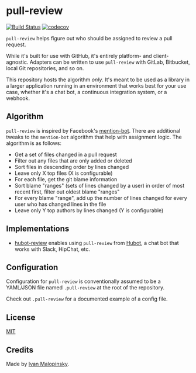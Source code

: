 # pull-review

[![Build Status](https://travis-ci.org/imsky/pull-review.svg?branch=master)](https://travis-ci.org/imsky/pull-review) [![codecov](https://codecov.io/gh/imsky/pull-review/branch/master/graph/badge.svg)](https://codecov.io/gh/imsky/pull-review)

`pull-review` helps figure out who should be assigned to review a pull request.

While it's built for use with GitHub, it's entirely platform- and client-agnostic. Adapters can be written to use `pull-review` with GitLab, Bitbucket, local Git repositories, and so on.

This repository hosts the algorithm *only*. It's meant to be used as a library in a larger application running in an environment that works best for your use case, whether it's a chat bot, a continuous integration system, or a webhook.

## Algorithm

`pull-review` is inspired by Facebook's [mention-bot](https://github.com/facebook/mention-bot). There are additional tweaks to the `mention-bot` algorithm that help with assignment logic. The algorithm is as follows:

* Get a set of files changed in a pull request
* Filter out any files that are only added or deleted
* Sort files in descending order by lines changed
* Leave only X top files (X is configurable)
* For each file, get the git blame information
* Sort blame "ranges" (sets of lines changed by a user) in order of most recent first, filter out oldest blame "ranges"
* For every blame "range", add up the number of lines changed for every user who has changed lines in the file
* Leave only Y top authors by lines changed (Y is configurable)

## Implementations

* [hubot-review](https://github.com/imsky/hubot-review) enables using `pull-review` from [Hubot](https://hubot.github.com/), a chat bot that works with Slack, HipChat, etc.

## Configuration

Configuration for `pull-review` is conventionally assumed to be a YAML/JSON file named `.pull-review` at the root of the repository.

Check out `.pull-review` for a documented example of a config file.

## License

[MIT](http://opensource.org/licenses/MIT)

## Credits

Made by [Ivan Malopinsky](http://imsky.co).